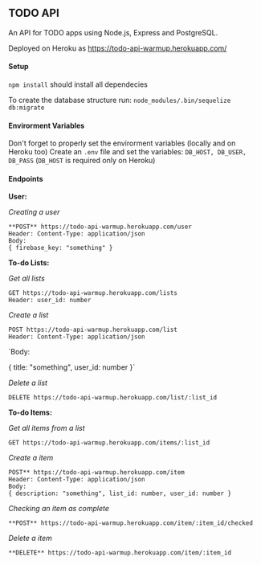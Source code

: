 TODO API
--------

An API for TODO apps using Node.js, Express and PostgreSQL.

Deployed on Heroku as https://todo-api-warmup.herokuapp.com/

#### Setup
`npm install` should install all dependecies

To create the database structure run:
`node_modules/.bin/sequelize db:migrate`

#### Envirorment Variables
Don't forget to properly set the envirorment variables (locally and on Heroku too)
Create an `.env` file and set the variables:
`DB_HOST, DB_USER, DB_PASS` (`DB_HOST` is required only on Heroku)


#### Endpoints


**User:**

*Creating a user*

`**POST** https://todo-api-warmup.herokuapp.com/user`<br />
`Header: Content-Type: application/json`<br />
`Body:`<br />
`{
  firebase_key: "something"
}
`


**To-do Lists:**

*Get all lists*

`GET https://todo-api-warmup.herokuapp.com/lists`<br />
`Header: user_id: number`<br />


*Create a list*

`POST https://todo-api-warmup.herokuapp.com/list`<br />
`Header: Content-Type: application/json`<br />

`Body:

{
  title: "something",
  user_id: number
}`


*Delete a list*

`DELETE https://todo-api-warmup.herokuapp.com/list/:list_id`<br />


**To-do Items:**

*Get all items from a list*

`GET https://todo-api-warmup.herokuapp.com/items/:list_id`


*Create a item*

`POST** https://todo-api-warmup.herokuapp.com/item`<br />
`Header: Content-Type: application/json`<br />
`Body:`  
`{
  description: "something",
  list_id: number,
  user_id: number
}
`<br />

*Checking an item as complete*

`**POST** https://todo-api-warmup.herokuapp.com/item/:item_id/checked`<br />


*Delete a item*

`**DELETE** https://todo-api-warmup.herokuapp.com/item/:item_id`
